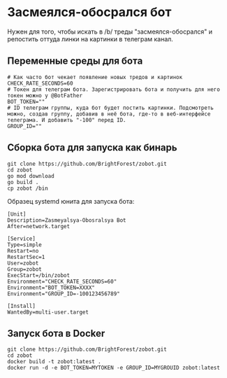 # Засмеялся-обосрался бот

Нужен для того, чтобы искать в /b/ треды "засмеялся-обосрался" и репостить оттуда линки на картинки в телеграм канал.

## Переменные среды для бота

```
# Как часто бот чекает появление новых тредов и картинок
CHECK_RATE_SECONDS=60
# Токен для телеграм бота. Зарегистрировать бота и получить для него токен можно у @BotFather
BOT_TOKEN=""
# ID телеграм группы, куда бот будет постить картинки. Подсмотреть можно, создав группу, добавив в неё бота, где-то в веб-интерфейсе телеграма. И добавить "-100" перед ID.
GROUP_ID=""
```

## Сборка бота для запуска как бинарь

```
git clone https://github.com/BrightForest/zobot.git
cd zobot
go mod download
go build .
cp zobot /bin
```

Образец systemd юнита для запуска бота:

```
[Unit]
Description=Zasmeyalsya-Obosralsya Bot
After=network.target

[Service]
Type=simple
Restart=no
RestartSec=1
User=zobot
Group=zobot
ExecStart=/bin/zobot
Environment="CHECK_RATE_SECONDS=60"
Environment="BOT_TOKEN=XXXX"
Environment="GROUP_ID=-100123456789"

[Install]
WantedBy=multi-user.target
```

## Запуск бота в Docker

```
git clone https://github.com/BrightForest/zobot.git
cd zobot
docker build -t zobot:latest .
docker run -d -e BOT_TOKEN=MYTOKEN -e GROUP_ID=MYGROUID zobot:latest
```